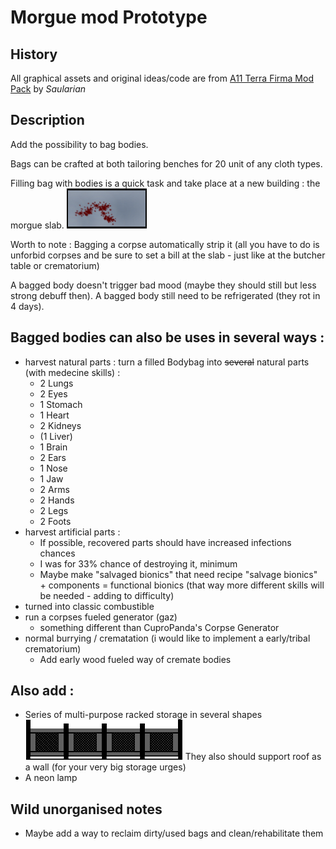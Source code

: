 # Morgue mod Prototype

## History
All graphical assets and original ideas/code are from [A11 Terra Firma Mod Pack](https://ludeon.com/forums/index.php?topic=12580.msg126663#msg126663) by *Saularian*
## Description
Add the possibility to bag bodies.

Bags can be crafted at both tailoring benches for 20 unit of any cloth types.

Filling bag with bodies is a quick task and take place at a new building : the morgue slab. ![Morgue Slab](/Textures/Things/Buildings/Production/MorgueSlab.png)

Worth to note : Bagging a corpse automatically strip it (all you have to do is unforbid corpses and be sure to set a bill at the slab - just like at the butcher table or crematorium)

A bagged body doesn't trigger bad mood (maybe they should still but less strong debuff then). A bagged body still need to be refrigerated (they rot in 4 days).

## Bagged bodies can also be uses in several ways :

- harvest natural parts : turn a filled Bodybag into ~~several~~ natural parts (with medecine skills) :
  - 2 Lungs
  - 2 Eyes
  - 1 Stomach
  - 1 Heart
  - 2 Kidneys
  - (1 Liver)
  - 1 Brain
  - 2 Ears
  - 1 Nose
  - 1 Jaw
  - 2 Arms
  - 2 Hands
  - 2 Legs
  - 2 Foots
- harvest artificial parts :
  - If possible, recovered parts should have increased infections chances
  - I was for 33% chance of destroying it, minimum
  - Maybe make "salvaged bionics" that need recipe "salvage bionics" + components = functional bionics (that way more different skills will be needed - adding to difficulty)
- turned into classic combustible
- run a corpses fueled generator (gaz)
  - something different than CuproPanda's Corpse Generator
- normal burrying / crematation (i would like to implement a early/tribal crematorium)
  - Add early wood fueled way of cremate bodies

## Also add : 
- Series of multi-purpose racked storage in several shapes ![Large rack storage](../Textures/Things/Buildings/Furniture/StorageLarge.png) They also should support roof as a wall (for your very big storage urges)
- A neon lamp

## Wild unorganised notes
- Maybe add a way to reclaim dirty/used bags and clean/rehabilitate them
